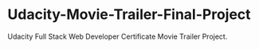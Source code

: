 # Udacity-Movie-Trailer-Final-Project
Udacity Full Stack Web Developer Certificate Movie Trailer Project.
